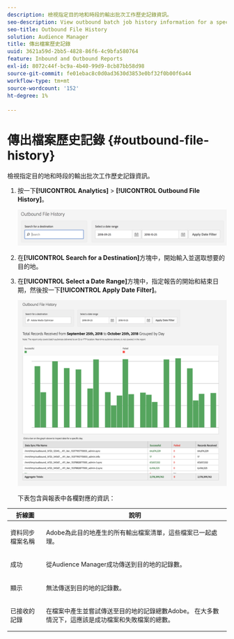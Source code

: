 ```yaml
---
description: 檢視指定目的地和時段的輸出批次工作歷史記錄資訊。
seo-description: View outbound batch job history information for a specified destination and time period.
seo-title: Outbound File History
solution: Audience Manager
title: 傳出檔案歷史記錄
uuid: 3621a59d-2bb5-4828-86f6-4c9bfa580764
feature: Inbound and Outbound Reports
exl-id: 8072c44f-bc9a-4b40-99d9-8cb87bb58d98
source-git-commit: fe01ebac8c0d0ad3630d3853e0bf32f0b00f6a44
workflow-type: tm+mt
source-wordcount: '152'
ht-degree: 1%

---
```


# 傳出檔案歷史記錄 {#outbound-file-history}

檢視指定目的地和時段的輸出批次工作歷史記錄資訊。

<!-- 

t_reports_outbound_history.xml

 -->

1. 按一下&#x200B;**[!UICONTROL Analytics]** > **[!UICONTROL Outbound File History]**。

   ![步驟結果](assets/outbound_history.png)

1. 在&#x200B;**[!UICONTROL Search for a Destination]**&#x200B;方塊中，開始輸入並選取想要的目的地。
1. 在&#x200B;**[!UICONTROL Select a Date Range]**&#x200B;方塊中，指定報告的開始和結束日期，然後按一下&#x200B;**[!UICONTROL Apply Date Filter]**。

   ![步驟結果](assets/outbound_history_stats.png)

   下表包含與報表中各欄對應的資訊：

<table id="table_93076D46AC50411395E72B9B987E99BE"> 
 <thead> 
  <tr> 
   <th colname="col1" class="entry"> 折線圖 </th> 
   <th colname="col2" class="entry"> 說明 </th> 
  </tr> 
 </thead>
 <tbody> 
  <tr> 
   <td colname="col1"> 資料同步檔案名稱 </td> 
   <td colname="col2"> <p><span class="keyword">Adobe</span>為此目的地產生的所有輸出檔案清單，這些檔案已一起處理。 </p> </td> 
  </tr> 
  <tr> 
   <td colname="col1"> 成功 </td> 
   <td colname="col2"> <p>從<span class="keyword">Audience Manager</span>成功傳送到目的地的記錄數。 </p> </td> 
  </tr> 
  <tr> 
   <td colname="col1"> 顯示 </td> 
   <td colname="col2"> <p>無法傳送到目的地的記錄數。 </p> </td> 
  </tr> 
  <tr> 
   <td colname="col1"> 已接收的記錄 </td> 
   <td colname="col2"> <p>在檔案中產生並嘗試傳送至目的地的記錄總數<span class="keyword">Adobe</span>。 在大多數情況下，這應該是成功檔案和失敗檔案的總數。 </p> </td> 
  </tr> 
 </tbody> 
</table>
